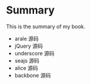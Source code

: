 # Summary

This is the summary of my book.

* arale 源码
* jQuery 源码
* underscore 源码
* seajs 源码
* alice 源码
* backbone 源码
